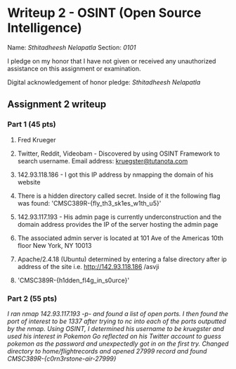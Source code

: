 Writeup 2 - OSINT (Open Source Intelligence)
======

Name: *Sthitadheesh Nelapatla*
Section: *0101*

I pledge on my honor that I have not given or received any unauthorized assistance on this assignment or examination.

Digital acknowledgement of honor pledge: *Sthitadheesh Nelapatla*

## Assignment 2 writeup

### Part 1 (45 pts)

1. Fred Krueger

2. Twitter, Reddit, Videobam - Discovered by using OSINT Framework to search username. 
    Email address: kruegster@tutanota.com

3. 142.93.118.186 - I got this IP address by nmapping the domain of his website

4. There is a hidden directory called secret. Inside of it the following flag was found: 'CMSC389R-{fly_th3_sk1es_w1th_u5}'

5. 142.93.117.193 - His admin page is currently underconstruction and the domain address provides the IP of the server hosting the admin page

6. The associated admin server is located at 101 Ave of the Americas 10th floor New York, NY 10013

7. Apache/2.4.18 (Ubuntu) determined by entering a false directory after ip address of the site i.e. http://142.93.118.186 /asvji

8. 'CMSC389R-{h1dden_fl4g_in_s0urce}'

### Part 2 (55 pts)

*I ran nmap 142.93.117.193 -p- and found a list of open ports. I then found the port of interest to be 1337 after trying to nc into each of the ports outputted by the nmap. Using OSINT, I determined his username to be kruegster and used his interest in Pokemon Go reflected on his Twitter account to guess pokemon as the password and unexpectedly got in on the first try.  Changed directory to home/flightrecords and opened 27999 record and found CMSC389R-{c0rn3rstone-air-27999}*
